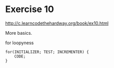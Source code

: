 Exercise 10
==========
<http://c.learncodethehardway.org/book/ex10.html>

More basics.


for loopyness 

    for(INITIALIZER; TEST; INCREMENTER) {
        CODE;
    }

